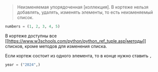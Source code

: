 >Неизменяемая упорядоченная [коллекция]. В кортеже нельзя добавлять, удалять, изменять элементы, то есть неизменяемый список.
```python
numbers = (1, 2, 3, 4, 5)
```
В кортеже доступны все [[https://www.w3schools.com/python/python_ref_tuple.asp|методы]] списков, кроме методов для изменения списка.

Если кортеж состоит из одного элемента, то в конце нужно ставить `,`
```python
year = ("2024",)
```